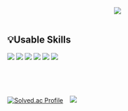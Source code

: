 <div align="center">
<img src="https://capsule-render.vercel.app/api?type=Cylinder&text=YeonHak%20Lee's%20GitHub&color=auto" />
</div>

<br>

## 💡Usable Skills

<img src="https://img.shields.io/badge/JAVA-007396?style=flat&logo=java&logoColor=white">&nbsp;<img src="https://img.shields.io/badge/JavaScript-F7DF1E?style=flat&logo=JavaScript&logoColor=yellow"/>&nbsp;<img src="https://shields.io/badge/TypeScript-3178C6?style=flat&logo=TypeScript&logoColor=FFF"/>&nbsp;<img src="https://img.shields.io/badge/React-61DAFB?style=flat&logo=React&logoColor=blue"/> <img src="https://img.shields.io/badge/Vue.js-4FC08D?style=flat&logo=Vue.js&logoColor=blue"/> <img src="https://img.shields.io/badge/SpringBoot-6DB33F?style=flat&logo=SpringBoot&logoColor=white"/>

<br><br><br>

[![Solved.ac Profile](http://mazassumnida.wtf/api/v2/generate_badge?boj=dldusgkr788)](https://solved.ac/dldusgkr788/)
&nbsp;&nbsp;
<img src="http://mazandi.herokuapp.com/api?handle=dldusgkr788&theme=warm"/>
